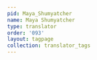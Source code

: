 ```yaml
---
pid: Maya_Shumyatcher
name: Maya Shumyatcher
type: translator
order: '093'
layout: tagpage
collection: translator_tags
---
```

